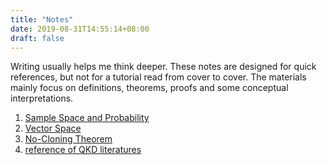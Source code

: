 ```yaml
---
title: "Notes"
date: 2019-08-31T14:55:14+08:00
draft: false
---
```


Writing usually helps me think deeper.
These notes are designed for quick references, but not for a tutorial read from cover to cover.
The materials mainly focus on definitions, theorems, proofs and some conceptual interpretations.

1. [Sample Space and Probability](/notes/sampleSpace.pdf)
2. [Vector Space](/notes/vectorSpace.pdf)
3. [No-Cloning Theorem](/notes/no_cloning.pdf)
4. [reference of QKD literatures](/notes/qkd_reference.pdf)


